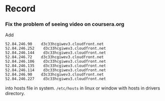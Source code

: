 # Record

### Fix the problem of seeing video on coursera.org
Add 

```
52.84.246.90    d3c33hcgiwev3.cloudfront.net
52.84.246.252    d3c33hcgiwev3.cloudfront.net
52.84.246.144    d3c33hcgiwev3.cloudfront.net
52.84.246.72    d3c33hcgiwev3.cloudfront.net
52.84.246.106    d3c33hcgiwev3.cloudfront.net
52.84.246.135    d3c33hcgiwev3.cloudfront.net
52.84.246.114    d3c33hcgiwev3.cloudfront.net
52.84.246.90    d3c33hcgiwev3.cloudfront.net
52.84.246.227    d3c33hcgiwev3.cloudfront.net
```

into hosts file in system. `/etc/hosts` in linux or window with hosts in drivers directory.
